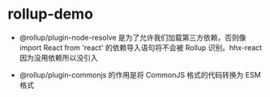# rollup-demo

- @rollup/plugin-node-resolve 是为了允许我们加载第三方依赖，否则像 import React from 'react' 的依赖导入语句将不会被 Rollup 识别。hhx-react 因为没用依赖所以没引入

- @rollup/plugin-commonjs 的作用是将 CommonJS 格式的代码转换为 ESM 格式
